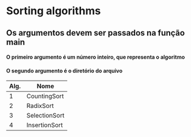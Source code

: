 # Sorting algorithms

## Os argumentos devem ser passados na função main
#### O primeiro argumento é um número inteiro, que representa o algoritmo
#### O segundo argumento é o diretório do arquivo

Alg. | Nome
-----| ------
 1   | CountingSort
 2   | RadixSort
 3   | SelectionSort
 4   | InsertionSort
